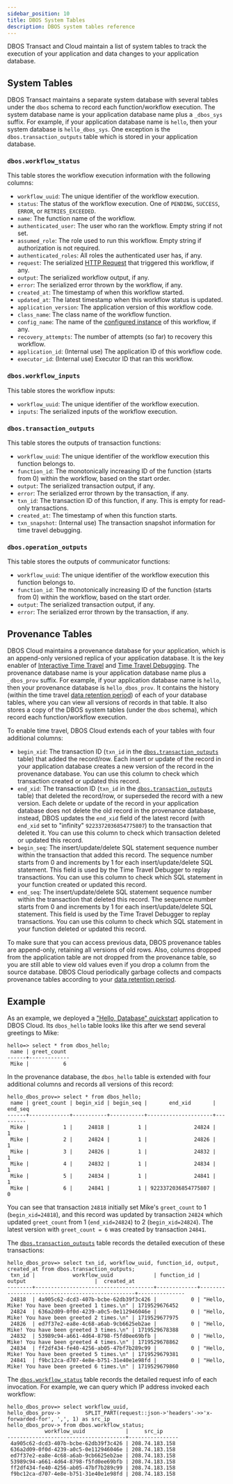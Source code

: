 ```yaml
---
sidebar_position: 10
title: DBOS System Tables
description: DBOS system tables reference
---
```


DBOS Transact and Cloud maintain a list of system tables to track the execution of your application and data changes to your application database.

## System Tables
DBOS Transact maintains a separate system database with several tables under the `dbos` schema to record each function/workflow execution.
The system database name is your application database name plus a `_dbos_sys` suffix.
For example, if your application database name is `hello`, then your system database is `hello_dbos_sys`.
One exception is the `dbos.transaction_outputs` table which is stored in your application database.

### `dbos.workflow_status`

This table stores the workflow execution information with the following columns:

- `workflow_uuid`: The unique identifier of the workflow execution.
- `status`: The status of the workflow execution. One of `PENDING`, `SUCCESS`, `ERROR`, or `RETRIES_EXCEEDED`.
- `name`: The function name of the workflow.
- `authenticated_user`: The user who ran the workflow. Empty string if not set.
- `assumed_role`: The role used to run this workflow.  Empty string if authorization is not required.
- `authenticated_roles`: All roles the authenticated user has, if any.
- `request`: The serialized [HTTP Request](./contexts#ctxtrequest) that triggered this workflow, if any.
- `output`: The serialized workflow output, if any.
- `error`: The serialized error thrown by the workflow, if any.
- `created_at`: The timestamp of when this workflow started.
- `updated_at`: The latest timestamp when this workflow status is updated.
- `application_version`: The application version of this workflow code.
- `class_name`: The class name of the workflow function.
- `config_name`: The name of the [configured instance](../tutorials/configured-instances.md) of this workflow, if any.
- `recovery_attempts`: The number of attempts (so far) to recovery this workflow.
- `application_id`: (Internal use) The application ID of this workflow code.
- `executor_id`: (Internal use) Executor ID that ran this workflow.


### `dbos.workflow_inputs`
This table stores the workflow inputs:

- `workflow_uuid`: The unique identifier of the workflow execution.
- `inputs`: The serialized inputs of the workflow execution.

### `dbos.transaction_outputs`
This table stores the outputs of transaction functions:

- `workflow_uuid`: The unique identifier of the workflow execution this function belongs to.
- `function_id`: The monotonically increasing ID of the function (starts from 0) within the workflow, based on the start order.
- `output`: The serialized transaction output, if any.
- `error`: The serialized error thrown by the transaction, if any.
- `txn_id`: The transaction ID of this function, if any. This is empty for read-only transactions.
- `created_at`: The timestamp of when this function starts.
- `txn_snapshot`: (Internal use) The transaction snapshot information for time travel debugging.

### `dbos.operation_outputs`
This table stores the outputs of communicator functions:

- `workflow_uuid`: The unique identifier of the workflow execution this function belongs to.
- `function_id`: The monotonically increasing ID of the function (starts from 0) within the workflow, based on the start order.
- `output`: The serialized transaction output, if any.
- `error`: The serialized error thrown by the transaction, if any.


## Provenance Tables

DBOS Cloud maintains a provenance database for your application, which is an append-only versioned replica of your application database.
It is the key enabler of [Interactive Time Travel](../cloud-tutorials/interactive-timetravel.md) and [Time Travel Debugging](../cloud-tutorials/timetravel-debugging.md).
The provenance database name is your application database name plus a `_dbos_prov` suffix.
For example, if your application database name is `hello`, then your provenance database is `hello_dbos_prov`. It contains the history (within the time travel [data retention period](https://www.dbos.dev/pricing)) of each of your database tables, where you can view all versions of records in that table.
It also stores a copy of the DBOS system tables (under the `dbos` schema), which record each function/workflow execution.

To enable time travel, DBOS Cloud extends each of your tables with four additional columns:
- `begin_xid`: The transaction ID (`txn_id` in the [`dbos.transaction_outputs`](#dbostransaction_outputs) table) that added the record/row. Each insert or update of the record in your application database creates a new version of the record in the provenance database. You can use this column to check which transaction created or updated this record.
- `end_xid`: The transaction ID (`txn_id` in the [`dbos.transaction_outputs`](#dbostransaction_outputs) table) that deleted the record/row, or superseded the record with a new version. Each delete or update of the record in your application database does not delete the old record in the provenance database, instead, DBOS updates the `end_xid` field of the latest record (with `end_xid` set to "infinity" `9223372036854775807`) to the transaction that deleted it. You can use this column to check which transaction deleted or updated this record.
- `begin_seq`: The insert/update/delete SQL statement sequence number within the transaction that added this record. The sequence number starts from 0 and increments by 1 for each insert/update/delete SQL statement. This field is used by the Time Travel Debugger to replay transactions.
You can use this column to check which SQL statement in your function created or updated this record.
- `end_seq`: The insert/update/delete SQL statement sequence number within the transaction that deleted this record. The sequence number starts from 0 and increments by 1 for each insert/update/delete SQL statement. This field is used by the Time Travel Debugger to replay transactions.
You can use this column to check which SQL statement in your function deleted or updated this record.

To make sure that you can access previous data, DBOS provenance tables are append-only, retaining all versions of old rows. Also, columns dropped from the application table are not dropped from the provenance table, so you are still able to view old values even if you drop a column from the source database.
DBOS Cloud periodically garbage collects and compacts provenance tables according to your [data retention period](https://www.dbos.dev/pricing).

## Example

As an example, we deployed a ["Hello, Database" quickstart](../getting-started/quickstart) application to DBOS Cloud.
Its `dbos_hello` table looks like this after we send several greetings to Mike:

```
hello=> select * from dbos_hello;
 name | greet_count
------+-------------
 Mike |           6
```

In the provenance database, the `dbos_hello` table is extended with four additional columns and records all versions of this record:
```
hello_dbos_prov=> select * from dbos_hello;
 name | greet_count | begin_xid | begin_seq |       end_xid       | end_seq
------+-------------+-----------+-----------+---------------------+---------
 Mike |           1 |     24818 |         1 |               24824 |       1
 Mike |           2 |     24824 |         1 |               24826 |       1
 Mike |           3 |     24826 |         1 |               24832 |       1
 Mike |           4 |     24832 |         1 |               24834 |       1
 Mike |           5 |     24834 |         1 |               24841 |       1
 Mike |           6 |     24841 |         1 | 9223372036854775807 |       0
```

You can see that transaction `24818` initially set Mike's `greet_count` to 1 (`begin_xid=24818`), and this record was updated by transaction `24824` which updated `greet_count` from 1 (`end_xid=24824`) to 2 (`begin_xid=24824`).
The latest version with `greet_count = 6` was created by transaction `24841`.

The [`dbos.transaction_outputs`](#dbostransaction_outputs) table records the detailed execution of these transactions:
```
hello_dbos_prov=> select txn_id, workflow_uuid, function_id, output, created_at from dbos.transaction_outputs;
 txn_id |            workflow_uuid             | function_id |                     output                      |  created_at
--------+--------------------------------------+-------------+-------------------------------------------------+---------------
 24818  | 4a905c62-dcd3-407b-bcbe-62db39f3c426 |           0 | "Hello, Mike! You have been greeted 1 times.\n" | 1719529676452
 24824  | 636a2d09-0f0d-4239-a0c5-0e112946046e |           0 | "Hello, Mike! You have been greeted 2 times.\n" | 1719529677975
 24826  | ed7f37e2-ea8e-4c68-a6ab-9cb6625eb2ae |           0 | "Hello, Mike! You have been greeted 3 times.\n" | 1719529678388
 24832  | 53989c94-a661-4d64-8798-f5fd0ee69bfb |           0 | "Hello, Mike! You have been greeted 4 times.\n" | 1719529678862
 24834  | ff2df434-fe40-4256-ab05-47bf7b289c99 |           0 | "Hello, Mike! You have been greeted 5 times.\n" | 1719529679381
 24841  | f9bc12ca-d707-4e8e-b751-31e40e1e98fd |           0 | "Hello, Mike! You have been greeted 6 times.\n" | 1719529679860
```

The [`dbos.workflow_status`](#dbosworkflow_status) table records the detailed request info of each invocation. For example, we can query which IP address invoked each workflow:
```
hello_dbos_prov=> select workflow_uuid,
hello_dbos_prov->        SPLIT_PART(request::json->'headers'->>'x-forwarded-for', ',', 1) as src_ip
hello_dbos_prov-> from dbos.workflow_status;
            workflow_uuid             |     src_ip
--------------------------------------+----------------
 4a905c62-dcd3-407b-bcbe-62db39f3c426 | 208.74.183.158
 636a2d09-0f0d-4239-a0c5-0e112946046e | 208.74.183.158
 ed7f37e2-ea8e-4c68-a6ab-9cb6625eb2ae | 208.74.183.158
 53989c94-a661-4d64-8798-f5fd0ee69bfb | 208.74.183.158
 ff2df434-fe40-4256-ab05-47bf7b289c99 | 208.74.183.158
 f9bc12ca-d707-4e8e-b751-31e40e1e98fd | 208.74.183.158
```